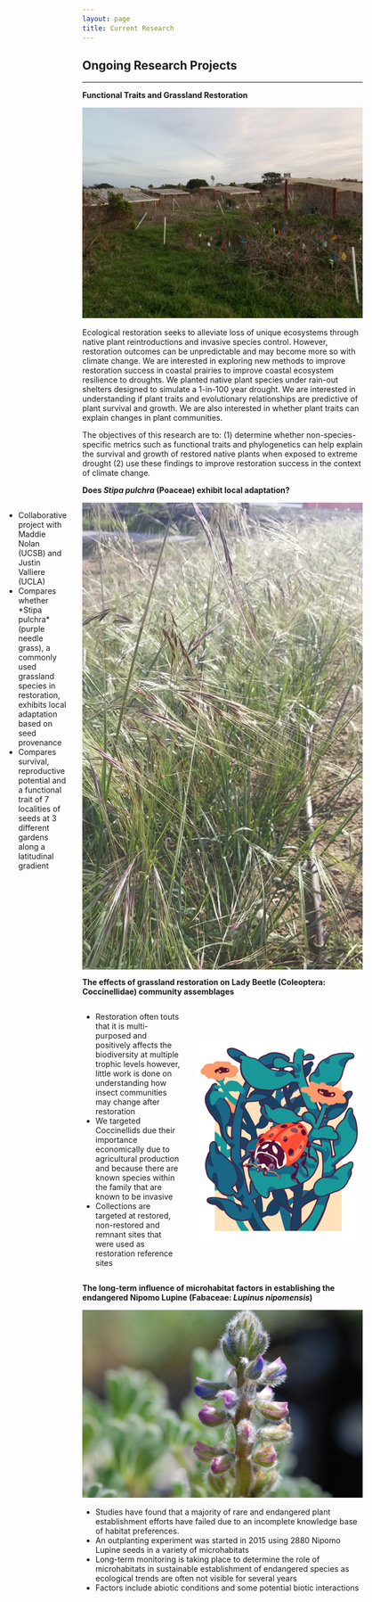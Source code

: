 ```yaml
---
layout: page
title: Current Research
---
```


## Ongoing Research Projects
----------
**Functional Traits and Grassland Restoration**

![YLR Shelter](/assets/img/ylr-shelter.jpg)

Ecological restoration seeks to alleviate loss of unique ecosystems through native plant reintroductions and invasive species control. However, restoration outcomes can be unpredictable and may become more so with climate change. We are interested in exploring new methods to improve restoration success in coastal prairies to improve coastal ecosystem resilience to droughts. We planted native plant species under rain-out shelters designed to simulate a 1-in-100 year drought. We are interested in understanding if plant traits and evolutionary relationships are predictive of plant survival and growth. We are also interested in whether plant traits can explain changes in plant communities. 

The objectives of this research are to: 
(1) determine whether non-species-specific metrics such as functional traits and phylogenetics can help explain the survival and growth of restored native plants when exposed to extreme drought
(2) use these findings to improve restoration success in the context of climate change. 
            

**Does *Stipa pulchra* (Poaceae) exhibit local adaptation?**

<div style="display: flex; flex-direction:row-reverse;">
    <img src='/assets/img/stipa.jpg' style="flex: 1; margin-left:2em; align-self: center"/>
    <ul style="flex: 4;">
        <li>
            Collaborative project with Maddie Nolan (UCSB) and Justin Valliere (UCLA)
        </li>
        <li>
            Compares whether *Stipa pulchra* (purple needle grass), a commonly used grassland species in restoration, exhibits local adaptation based on seed provenance
        </li>
        <li>
            Compares survival, reproductive potential and a functional trait of 7 localities of seeds at 3 different gardens along a latitudinal gradient
        </li>
    </ul>
</div>


**The effects of grassland restoration on Lady Beetle (Coleoptera: Coccinellidae) community assemblages**

<div style="display: flex; flex-direction:row-reverse;">
    <img src='/assets/img/cadie-logo.png' style="flex: 1; margin-left:2em; align-self: center"/>
    <ul style="flex: 4;">
        <li>
            Restoration often touts that it is multi-purposed and positively affects the biodiversity at multiple trophic levels however, little work is done on understanding how insect communities may change after restoration
        </li>
        <li>
            We targeted Coccinellids due their importance economically due to agricultural production and because there are known species within the family that are known to be invasive
        </li>
        <li>
            Collections are targeted at restored, non-restored and remnant sites that were used as restoration reference sites 
        </li>
    </ul>
</div>

**The long-term influence of microhabitat factors in establishing the endangered Nipomo Lupine (Fabaceae: *Lupinus nipomensis*)**

![LuNi](/assets/img/luni.jpg)

* Studies have found that a majority of rare and endangered plant establishment efforts have failed due to an incomplete knowledge base of habitat preferences.
* An outplanting experiment was started in 2015 using 2880 Nipomo Lupine seeds in a variety of microhabitats
* Long-term monitoring is taking place to determine the role of microhabitats in sustainable establishment of endangered species as ecological trends are often not visible for several years
* Factors include abiotic conditions and some potential biotic interactions

